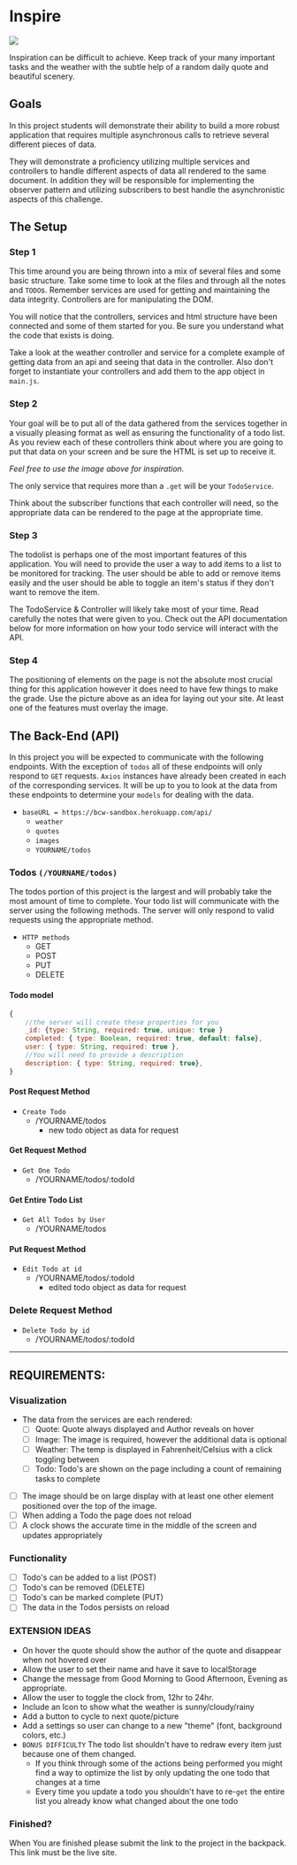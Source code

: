 # Inspire
<div class="text-center">
    <img class="img-responsive" src="/inspire.png"/>
</div>

Inspiration can be difficult to achieve. Keep track of your many important tasks and the weather with the subtle help of a random daily quote and beautiful scenery.

## Goals
In this project students will demonstrate their ability to build a more robust application that requires multiple asynchronous calls to retrieve several different pieces of data.

They will demonstrate a proficiency utilizing multiple services and controllers to handle different aspects of data all rendered to the same document. In addition they will be responsible for implementing the observer pattern and utilizing subscribers to best handle the asynchronistic aspects of this challenge. 


## The Setup

### Step 1

This time around you are being thrown into a mix of several files and some basic structure. Take some time to look at the files and through all the notes and `TODO`s. Remember services are used for getting and maintaining the data integrity. Controllers are for manipulating the DOM.

You will notice that the controllers, services and html structure have been connected and some of them started for you. Be sure you understand what the code that exists is doing. 

Take a look at the weather controller and service for a complete example of getting data from an api and seeing that data in the controller. Also don't forget to instantiate your controllers and add them to the app object in `main.js`.

### Step 2

Your goal will be to put all of the data gathered from the services together in a visually pleasing format as well as ensuring the functionality of a todo list. As you review each of these controllers think about where you are going to put that data on your screen and be sure the HTML is set up to receive it.

*Feel free to use the image above for inspiration.*

The only service that requires more than a `.get` will be your `TodoService`.

Think about the subscriber functions that each controller will need, so the appropriate data can be rendered to the page at the appropriate time.

### Step 3

The todolist is perhaps one of the most important features of this application. You will need to provide the user a way to add items to a list to be monitored for tracking. The user should be able to add or remove items easily and the user should be able to toggle an item's status if they don't want to remove the item.

The TodoService & Controller will likely take most of your time. Read carefully the notes that were given to you. Check out the API documentation below for more information on how your todo service will interact with the API.

### Step 4

The positioning of elements on the page is not the absolute most crucial thing for this application however it does need to have few things to make the grade. Use the picture above as an idea for laying out your site. At least one of the features must overlay the image. 
  
## The Back-End (API)

In this project you will be expected to communicate with the following endpoints. With the exception of `todos` all of these endpoints will only respond to `GET` requests. `Axios` instances have already been created in each of the corresponding services. It will be up to you to look at the data from these endpoints to determine your `models` for dealing with the data. 

- `baseURL = https://bcw-sandbox.herokuapp.com/api/`
    - `weather`
    - `quotes`
    - `images`
    - `YOURNAME/todos`

### Todos `(/YOURNAME/todos)`

The todos portion of this project is the largest and will probably take the most amount of time to complete. Your todo list will communicate with the server using the following methods. The server will only respond to valid requests using the appropriate method.

- `HTTP methods`
    - GET
    - POST
    - PUT
    - DELETE

#### Todo model
```javascript
{
    //the server will create these properties for you
    _id: {type: String, required: true, unique: true }
    completed: { type: Boolean, required: true, default: false},
    user: { type: String, required: true },
    //You will need to provide a description
    description: { type: String, required: true},
}
```

#### Post Request Method
- `Create Todo`
    - /YOURNAME/todos 
        - new todo object as data for request

#### Get Request Method
- `Get One Todo`
    - /YOURNAME/todos/:todoId

#### Get Entire Todo List 
- `Get All Todos by User`
    - /YOURNAME/todos

#### Put Request Method
- `Edit Todo at id`
    - /YOURNAME/todos/:todoId 
        - edited todo object as data for request

### Delete Request Method
- `Delete Todo by id`
    - /YOURNAME/todos/:todoId 

---------------------------------

## REQUIREMENTS:
 ### Visualization
- The data from the services are each rendered:
  - [ ] Quote: Quote always displayed and Author reveals on hover
  - [ ] Image: The image is required, however the additional data is optional
  - [ ] Weather: The temp is displayed in Fahrenheit/Celsius with a click toggling between
  - [ ] Todo: Todo's are shown on the page including a count of remaining tasks to complete
- [ ] The image should be on large display with at least one other element positioned over the top of the image.
- [ ] When adding a Todo the page does not reload
- [ ] A clock shows the accurate time in the middle of the screen and updates appropriately
   
 ### Functionality
 - [ ] Todo's can be added to a list (POST)
 - [ ] Todo's can be removed (DELETE)
 - [ ] Todo's can be marked complete (PUT)
 - [ ] The data in the Todos persists on reload

### EXTENSION IDEAS 
- On hover the quote should show the author of the quote and disappear when not hovered over
- Allow the user to set their name and have it save to localStorage
- Change the message from Good Morning to Good Afternoon, Evening as appropriate. 
- Allow the user to toggle the clock from, 12hr to 24hr. 
- Include an Icon to show what the weather is sunny/cloudy/rainy
- Add a button to cycle to next quote/picture
- Add a settings so user can change to a new "theme" (font, background colors, etc.)
- `BONUS DIFFICULTY` The todo list shouldn't have to redraw every item just because one of them changed. 
    - If you think through some of the actions being performed you might find a way to optimize the list by only updating the one todo that changes at a time
    - Every time you update a todo you shouldn't have to re-`get` the entire list you already know what changed about the one todo
    
### Finished?
When You are finished please submit the link to the project in the backpack. This link must be the live site.
